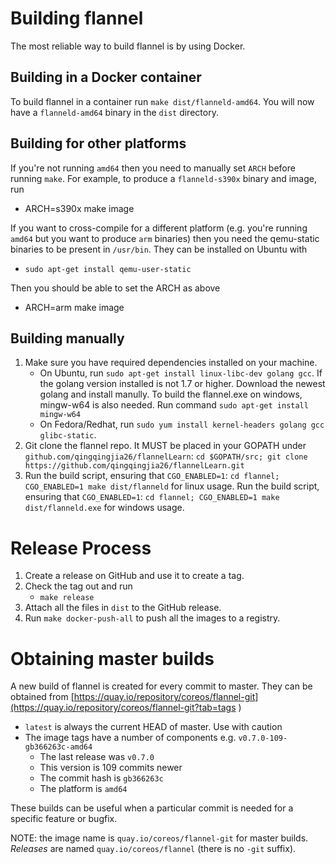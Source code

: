 # Building flannel

The most reliable way to build flannel is by using Docker.

## Building in a Docker container

To build flannel in a container run `make dist/flanneld-amd64`.
You will now have a `flanneld-amd64` binary in the `dist` directory.

## Building for other platforms

If you're not running `amd64` then you need to manually set `ARCH` before running `make`. For example, to produce a 
`flanneld-s390x` binary and image, run
* ARCH=s390x make image

If you want to cross-compile for a different platform (e.g. you're running `amd64` but you want to produce `arm` binaries) then you need the qemu-static binaries to be present in `/usr/bin`. They can be installed on Ubuntu with
* `sudo apt-get install qemu-user-static`

Then you should be able to set the ARCH as above
* ARCH=arm make image

## Building manually

1. Make sure you have required dependencies installed on your machine.
    * On Ubuntu, run `sudo apt-get install linux-libc-dev golang gcc`. 
      If the golang version installed is not 1.7 or higher. Download the newest golang and install manully.
      To build the flannel.exe on windows, mingw-w64 is also needed. Run command `sudo apt-get install mingw-w64`
    * On Fedora/Redhat, run `sudo yum install kernel-headers golang gcc glibc-static`.
2. Git clone the flannel repo. It MUST be placed in your GOPATH under `github.com/qingqingjia26/flannelLearn`: `cd $GOPATH/src; git clone https://github.com/qingqingjia26/flannelLearn.git`
3. Run the build script, ensuring that `CGO_ENABLED=1`: `cd flannel; CGO_ENABLED=1 make dist/flanneld` for linux usage.
   Run the build script, ensuring that `CGO_ENABLED=1`: `cd flannel; CGO_ENABLED=1 make dist/flanneld.exe` for windows usage.

# Release Process

1. Create a release on GitHub and use it to create a tag.
2. Check the tag out and run
    * `make release`
3. Attach all the files in `dist` to the GitHub release.
4. Run `make docker-push-all` to push all the images to a registry.

# Obtaining master builds

A new build of flannel is created for every commit to master. They can be obtained from [https://quay.io/repository/coreos/flannel-git](https://quay.io/repository/coreos/flannel-git?tab=tags )

* `latest` is always the current HEAD of master. Use with caution
* The image tags have a number of components e.g. `v0.7.0-109-gb366263c-amd64`
  * The last release was `v0.7.0`
  * This version is 109 commits newer
  * The commit hash is `gb366263c`
  * The platform is `amd64`

These builds can be useful when a particular commit is needed for a specific feature or bugfix.

NOTE: the image name is `quay.io/coreos/flannel-git` for master builds. *Releases* are named `quay.io/coreos/flannel` (there is no `-git` suffix).

